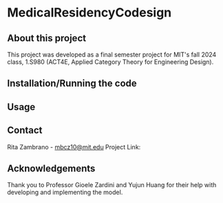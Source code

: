# MedicalResidencyCodesign

## About this project
This project was developed as a final semester project for MIT's fall 2024 class, 1.S980 (ACT4E, Applied Category Theory for Engineering Design). 

## Installation/Running the code

## Usage

## Contact
Rita Zambrano - mbcz10@mit.edu
Project Link: 

## Acknowledgements
Thank you to Professor Gioele Zardini and Yujun Huang for their help with developing and implementing the model. 
